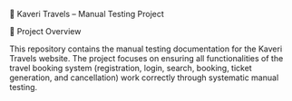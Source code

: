 🚌 Kaveri Travels – Manual Testing Project

📄 Project Overview

This repository contains the manual testing documentation for the Kaveri Travels website.
The project focuses on ensuring all functionalities of the travel booking system (registration, login, search, booking, ticket generation, and cancellation) work correctly through systematic manual testing.
